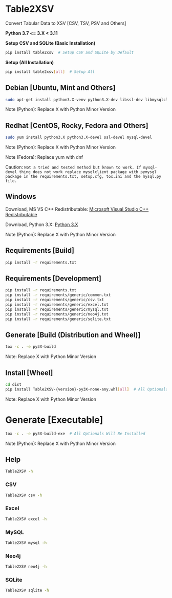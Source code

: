 # Table2XSV
Convert Tabular Data to XSV [CSV, TSV, PSV and Others]

**Python 3.7 <= 3.X < 3.11**

**Setup CSV and SQLite (Basic Installation)**
```bash
pip install table2xsv  # Setup CSV and SQLite by Default
```

**Setup (All Installation)**
```bash
pip install table2xsv[all]  # Setup All
```

## Debian [Ubuntu, Mint and Others]
```bash
sudo apt-get install python3.X-venv python3.X-dev libssl-dev libmysqlclient-dev build-essential
```
Note (Python): Replace X with Python Minor Version

## Redhat [CentOS, Rocky, Fedora and Others]
```bash
sudo yum install python3.X python3.X-devel ssl-devel mysql-devel
```
Note (Python): Replace X with Python Minor Version

Note (Fedora): Replace yum with dnf

Caution: ```Not a tried and tested method but known to work. If mysql-devel thing does not work replace mysqlclient package with pymysql package in the requirements.txt, setup.cfg, tox.ini and the mysql.py file.```

## Windows
Download, MS VS C++ Redistributable: [Microsoft Visual Studio C++ Redistributable]

Download, Python 3.X: [Python 3.X]

Note (Python): Replace X with Python Minor Version

## Requirements [Build]
```bash
pip install -r requirements.txt
```

## Requirements [Development]
```bash
pip install -r requirements.txt
pip install -r requirements/generic/common.txt
pip install -r requirements/generic/csv.txt
pip install -r requirements/generic/excel.txt
pip install -r requirements/generic/mysql.txt
pip install -r requirements/generic/neo4j.txt
pip install -r requirements/generic/sqlite.txt
```

## Generate [Build (Distribution and Wheel)]
```bash
tox -c . -e py3X-build
```

Note: Replace X with Python Minor Version

## Install [Wheel]
```bash
cd dist
pip install Table2XSV-{version}-py3X-none-any.whl[all]  # All Optionals Will Be Installed
```
Note: Replace X with Python Minor Version

# Generate [Executable]
```bash
tox -c . -e py3X-build-exe  # All Optionals Will Be Installed
```
Note (Python): Replace X with Python Minor Version

## Help
```bash
Table2XSV -h
```

### CSV
```bash
Table2XSV csv -h
```

### Excel
```bash
Table2XSV excel -h
```

### MySQL
```bash
Table2XSV mysql -h
```

### Neo4j
```bash
Table2XSV neo4j -h
```

### SQLite
```bash
Table2XSV sqlite -h
```

[Microsoft Visual Studio C++ Redistributable]: https://www.microsoft.com/en-in/download/details.aspx?id=48145
[Python 3.X]: https://www.python.org/downloads/windows/
